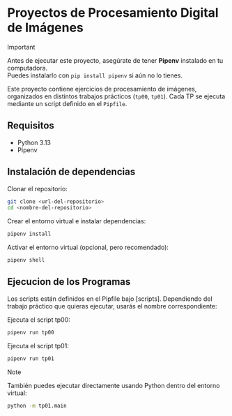 # Proyectos de Procesamiento Digital de Imágenes

> [!IMPORTANT]
> Antes de ejecutar este proyecto, asegúrate de tener **Pipenv** instalado en tu computadora.  
> Puedes instalarlo con `pip install pipenv` si aún no lo tienes.

Este proyecto contiene ejercicios de procesamiento de imágenes, organizados en distintos trabajos prácticos (`tp00`, `tp01`). Cada TP se ejecuta mediante un script definido en el `Pipfile`.

## Requisitos

- Python 3.13
- Pipenv

## Instalación de dependencias

Clonar el repositorio:
```bash
git clone <url-del-repositorio>
cd <nombre-del-repositorio>
```

Crear el entorno virtual e instalar dependencias:
```bash
pipenv install
```

Activar el entorno virtual (opcional, pero recomendado):
```bash
pipenv shell
```

## Ejecucion de los Programas

Los scripts están definidos en el Pipfile bajo [scripts].
Dependiendo del trabajo práctico que quieras ejecutar, usarás el nombre correspondiente:

Ejecuta el script tp00:
```bash
pipenv run tp00
```

Ejecuta el script tp01:
```bash
pipenv run tp01
```

> [!Note] 
> También puedes ejecutar directamente usando Python dentro del entorno virtual:
```bash
python -m tp01.main
```